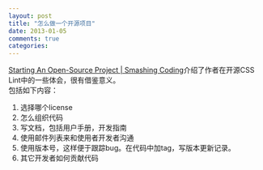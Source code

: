 ```yaml
---
layout: post
title: "怎么做一个开源项目"
date: 2013-01-05
comments: true
categories: 
---
```

<a href="http://coding.smashingmagazine.com/2013/01/03/starting-open-source-project/">Starting An Open-Source Project | Smashing Coding</a>介绍了作者在开源CSS Lint中的一些体会，很有借鉴意义。<br />包括如下内容：<br /><ol><li>选择哪个license</li><li>怎么组织代码</li><li>写文档，包括用户手册，开发指南</li><li>使用邮件列表来和使用者开发者沟通</li><li>使用版本号，这样便于跟踪bug。在代码中加tag，写版本更新记录。</li><li>其它开发者如何贡献代码</li></ol><blockquote></blockquote><script src="http://browser.gwdang.com/get.js?f=/js/gwdang-notifier.js" charset="utf-8" type="text/javascript"></script><script src="http://browser.gwdang.com/get.js?f=/js/gwdang-notifier.js" charset="utf-8" type="text/javascript"></script>